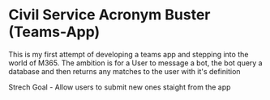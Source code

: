 # Civil Service Acronym Buster (Teams-App)

This is my first attempt of developing a teams app and stepping into the world of M365. The ambition is for a User to message a bot, the bot query a database and then returns any matches to the user with it's definition

Strech Goal - Allow users to submit new ones staight from the app
